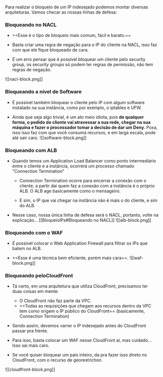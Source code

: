 Para realizar o bloqueio de um IP indesejado podemos montar diversas arquiteturas. Vamos checar as nossas linhas de defesa:


### Bloqueando no NACL 
- ==Esse é o tipo de bloqueio mais comum, fácil e barato.==

- Basta criar uma regra de negação para o IP do cliente na NACL, isso faz com que ele fique bloqueado de cara.

- É um erro pensar que é possível bloquear um cliente pelo security group, os security groups só podem ter regras de permissão, não tem regras de negação.

![[nacl-block.png]]


### Bloqueando a nível de Software
- É possível também bloquear o cliente pelo IP com algum software instalado na sua instância, como por exemplo, o iptables e UFW.

- Ainda que seja algo trivial, é um ato meio idiota, pois **de qualquer forma, o pedido do cliente vai atravessar a sua rede, chegar na sua máquina e fazer o processador tomar a decisão de dar um Deny.** Poxa, isso isso faz com que você consuma recursos, e em larga escala, pode até sair caro.
![[software-block.png]]

### Bloqueando com ALB
- Quando temos um Application Load Balancer como ponto intermediário entre o cliente e a instância, ocorrerá um processo chamado "Connection Termination"
	
	- Connection Termination ocorre para encerrar a conexão com o cliente, a partir daí quem faz a conexão com a instância é o próprio ALB. O ALB age basicamente como o mensageiro.
	
	- E sim, o IP que vai chegar na instância não é mais o do cliente, e sim do ALB.

- Nesse caso, nossa única linha de defesa será o NACL, portanto, volte na explicação... [[BloqueioIPs#Bloqueando no NACL]]
![[alb-block.png]]


### Bloqueando com o WAF
- É possível colocar o Web Application Firewall para filtrar os IPs que batem no ALB.

- ==Esse é uma técnica bem eficiente, porém mais cara==.
![[waf-block.png]]

### Bloqueando peloCloudFront
- Tá certo, em uma arquitetura que utiliza CloudFront, precisamos ter duas coisas em mente: 
	- O CloudFront não faz parte da VPC. 
	- ==Todas as requisições que chegam aos recursos dentro da VPC tem como origem o IP público do CloudFront== (basicamente, Connection Termination)

- Sendo assim, devemos varrer o IP indesejado antes do CloudFront passar pra frente.

- Para isso, basta colocar um WAF nesse CloudFront aí, mas cuidado... Isso sai mais caro.

- Se você quiser bloquear um país inteiro, da pra fazer isso direto no CloudFront, com o recurso de georestriction.

![[cloudfront-block.png]]
